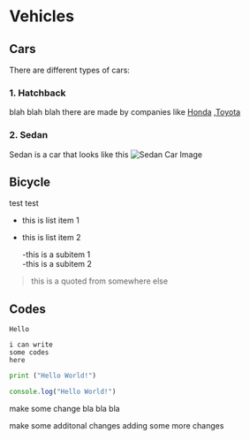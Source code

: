 # Vehicles

## Cars

There are different types of cars:

### 1. Hatchback
blah blah blah
there are made by companies like [Honda](https://honda.com.au) ,[Toyota](https://toyota.com.au)

### 2. Sedan
Sedan is a car that looks like this
![Sedan Car Image](/images/Car.jpg.jpg)

## Bicycle
test test

- this is list item 1
- this is list item 2

    -this is a subitem 1  
    -this is a subitem 2

> this is a quoted from somewhere else

## Codes

`Hello`

```
i can write 
some codes
here
```

```python
print ("Hello World!")
```

```javascript
console.log("Hello World!")
```

make some change bla bla bla

make some additonal changes
adding some more changes